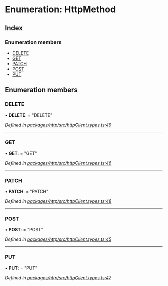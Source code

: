 # Enumeration: HttpMethod

## Index

### Enumeration members

* [DELETE](httpmethod.md#delete)
* [GET](httpmethod.md#get)
* [PATCH](httpmethod.md#patch)
* [POST](httpmethod.md#post)
* [PUT](httpmethod.md#put)

## Enumeration members

###  DELETE

• **DELETE**: = "DELETE"

*Defined in [packages/http/src/httpClient.types.ts:49](https://github.com/headline-1/coolio/blob/420fd1d/packages/http/src/httpClient.types.ts#L49)*

___

###  GET

• **GET**: = "GET"

*Defined in [packages/http/src/httpClient.types.ts:46](https://github.com/headline-1/coolio/blob/420fd1d/packages/http/src/httpClient.types.ts#L46)*

___

###  PATCH

• **PATCH**: = "PATCH"

*Defined in [packages/http/src/httpClient.types.ts:48](https://github.com/headline-1/coolio/blob/420fd1d/packages/http/src/httpClient.types.ts#L48)*

___

###  POST

• **POST**: = "POST"

*Defined in [packages/http/src/httpClient.types.ts:45](https://github.com/headline-1/coolio/blob/420fd1d/packages/http/src/httpClient.types.ts#L45)*

___

###  PUT

• **PUT**: = "PUT"

*Defined in [packages/http/src/httpClient.types.ts:47](https://github.com/headline-1/coolio/blob/420fd1d/packages/http/src/httpClient.types.ts#L47)*
